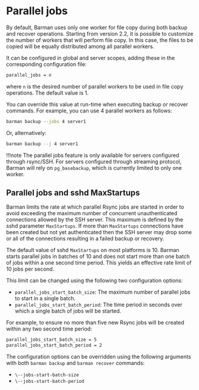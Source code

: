 # Parallel jobs

By default, Barman uses only one worker for file copy during both backup and recover operations. Starting from version 2.2, it is possible to customize the number of workers that will perform file copy. In this case, the files to be copied will be equally distributed among all parallel workers.

It can be configured in global and server scopes, adding these in the corresponding configuration file:
```bash
parallel_jobs = n
```
where `n` is the desired number of parallel workers to be used in file copy operations. The default value is 1.

You can override this value at run-time when executing backup or recover commands. For example, you can use 4 parallel workers as follows:
```bash
barman backup --jobs 4 server1
```
Or, alternatively:
```bash
barman backup --j 4 server1
```
!!!note 
    The parallel jobs feature is only available for servers configured through rsync/SSH. For servers configured through streaming protocol, Barman will rely on `pg_basebackup`, which is currently limited to only one worker.

## Parallel jobs and sshd MaxStartups

Barman limits the rate at which parallel Rsync jobs are started in order to avoid exceeding the maximum number of concurrent unauthenticated connections allowed by the SSH server. This maximum is defined by the sshd parameter `MaxStartups`.  If more than `MaxStartups` connections have been created but not yet authenticated then the SSH server may drop some or all of the connections resulting in a failed backup or recovery.

The default value of sshd `MaxStartups` on most platforms is 10. Barman starts parallel jobs in batches of 10 and does not start more than one batch of jobs within a one second time period. This yields an effective rate limit of 10 jobs per second.

This limit can be changed using the following two configuration options:

- `parallel_jobs_start_batch_size`: The maximum number of parallel jobs to start in a single batch.
- `parallel_jobs_start_batch_period`: The time period in seconds over which a single batch of jobs will be started.

For example, to ensure no more than five new Rsync jobs will be created within any two second time period:
```bash
parallel_jobs_start_batch_size = 5
parallel_jobs_start_batch_period = 2
```
The configuration options can be overridden using the following arguments with both `barman backup` and `barman recover` commands:

- `\--jobs-start-batch-size`
- `\--jobs-start-batch-period`